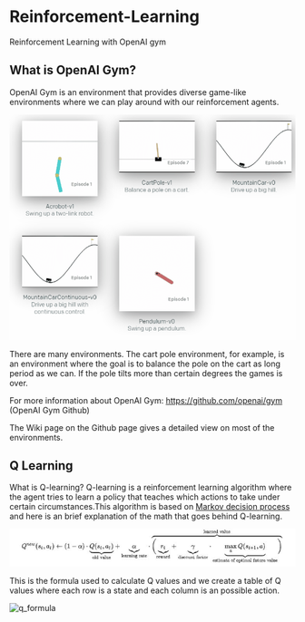 # Reinforcement-Learning

Reinforcement Learning with OpenAI gym


## What is OpenAI Gym?
OpenAI Gym is an environment that provides diverse game-like environments where we can play around with our reinforcement agents.

![openai_gym](README_images/openai_gym.gif)

There are many environments. The cart pole environment, for example, is an environment where the goal is to balance the pole on the cart as long period as we can. If the pole tilts more than certain degrees the games is over.

For more information about OpenAI Gym:
https://github.com/openai/gym (OpenAI Gym Github)

The Wiki page on the Github page gives a detailed view on most of the environments.

## Q Learning
What is Q-learning? Q-learning is a reinforcement learning algorithm where the agent tries to learn a policy that teaches which actions to take under certain circumstances.This algorithm is based on [Markov decision process](https://en.wikipedia.org/wiki/Markov_decision_process) and here is an brief explanation of the math that goes behind Q-learning.

![q_formula](README_images/q_formula.JPG)

This is the formula used to calculate Q values and we create a table of Q values where each row is a state and each column is an possible action.

![q_formula](README_images/q_table.JPG)
